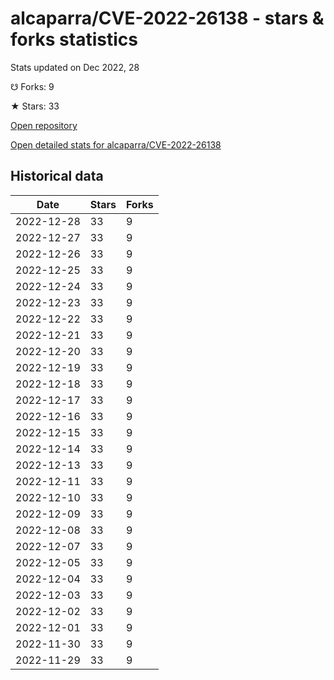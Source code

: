 # alcaparra/CVE-2022-26138 - stars & forks statistics

Stats updated on Dec 2022, 28

☋ Forks: 9

★ Stars: 33

[Open repository](https://github.com/alcaparra/CVE-2022-26138)

[Open detailed stats for alcaparra/CVE-2022-26138](https://reviewgithub.com/rep/alcaparra/CVE-2022-26138)

## Historical data
| Date | Stars | Forks |
|------|-------|-------|
| 2022-12-28 | 33 | 9 | 
| 2022-12-27 | 33 | 9 | 
| 2022-12-26 | 33 | 9 | 
| 2022-12-25 | 33 | 9 | 
| 2022-12-24 | 33 | 9 | 
| 2022-12-23 | 33 | 9 | 
| 2022-12-22 | 33 | 9 | 
| 2022-12-21 | 33 | 9 | 
| 2022-12-20 | 33 | 9 | 
| 2022-12-19 | 33 | 9 | 
| 2022-12-18 | 33 | 9 | 
| 2022-12-17 | 33 | 9 | 
| 2022-12-16 | 33 | 9 | 
| 2022-12-15 | 33 | 9 | 
| 2022-12-14 | 33 | 9 | 
| 2022-12-13 | 33 | 9 | 
| 2022-12-11 | 33 | 9 | 
| 2022-12-10 | 33 | 9 | 
| 2022-12-09 | 33 | 9 | 
| 2022-12-08 | 33 | 9 | 
| 2022-12-07 | 33 | 9 | 
| 2022-12-05 | 33 | 9 | 
| 2022-12-04 | 33 | 9 | 
| 2022-12-03 | 33 | 9 | 
| 2022-12-02 | 33 | 9 | 
| 2022-12-01 | 33 | 9 | 
| 2022-11-30 | 33 | 9 | 
| 2022-11-29 | 33 | 9 | 

